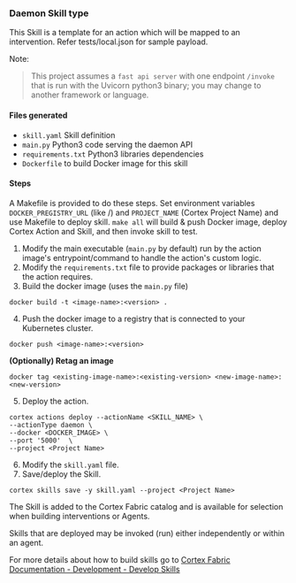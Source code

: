 ### Daemon Skill type

This Skill is a template for an action which will be mapped to an intervention.
Refer tests/local.json for sample payload.

Note:
> This project assumes a `fast api server` with one endpoint `/invoke` that is run with the Uvicorn python3 binary; you may change to another framework or language.


#### Files generated
* `skill.yaml` Skill definition
* `main.py` Python3 code serving the daemon API
* `requirements.txt` Python3 libraries dependencies
* `Dockerfile` to build Docker image for this skill

#### Steps

A Makefile is provided to do these steps. Set environment variables `DOCKER_PREGISTRY_URL` (like <docker-registry-url>/<namespace-org>) and `PROJECT_NAME` (Cortex Project Name) and use Makefile to deploy skill.
`make all` will build & push Docker image, deploy Cortex Action and Skill, and then invoke skill to test.

1. Modify the main executable (`main.py` by default) run by the action image's entrypoint/command to handle the action's custom logic.
2. Modify the `requirements.txt` file to provide packages or libraries that the action requires.
3. Build the docker image (uses the `main.py` file)
  ```
  docker build -t <image-name>:<version> .
  ```
4. Push the docker image to a registry that is connected to your Kubernetes cluster.
  ```
  docker push <image-name>:<version>
  ```

  **(Optionally) Retag an image**
  ```
  docker tag <existing-image-name>:<existing-version> <new-image-name>:<new-version>
  ```
5. Deploy the action.
  ```
  cortex actions deploy --actionName <SKILL_NAME> \
  --actionType daemon \
  --docker <DOCKER_IMAGE> \
  --port '5000'  \
  --project <Project Name>
  ```
6. Modify the `skill.yaml` file.
7. Save/deploy the Skill.
  ```
  cortex skills save -y skill.yaml --project <Project Name>
  ```

   The Skill is added to the Cortex Fabric catalog and is available for selection when building interventions or Agents.

   Skills that are deployed may be invoked (run) either independently or within an agent.

For more details about how to build skills go to [Cortex Fabric Documentation - Development - Develop Skills](https://cognitivescale.github.io/cortex-fabric/docs/build-skills/define-skills)
